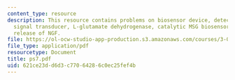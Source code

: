 ```yaml
---
content_type: resource
description: This resource contains problems on biosensor device, detection element,
  signal transducer, L-glutamate dehydrogenase, catalytic MSG biosensor and cumulative
  release of NGF.
file: https://ol-ocw-studio-app-production.s3.amazonaws.com/courses/3-051j-materials-for-biomedical-applications-spring-2006/621ce23dd6d3c77064286c0ec25fef4b_ps7.pdf
file_type: application/pdf
resourcetype: Document
title: ps7.pdf
uid: 621ce23d-d6d3-c770-6428-6c0ec25fef4b
---
```

